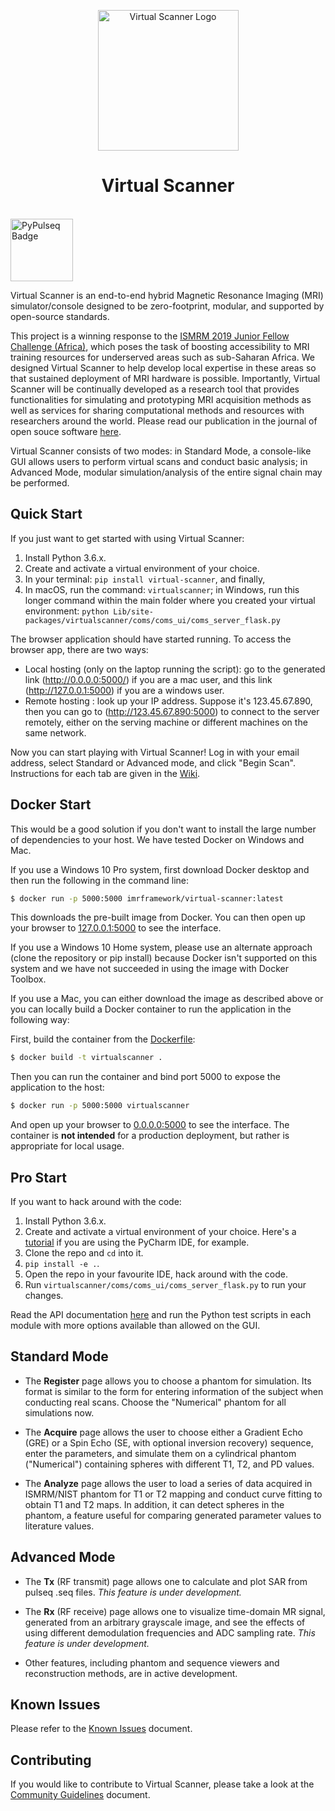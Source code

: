 <p align="center"> <a>
<img title="Virtual Scanner Logo" src="https://github.com/imr-framework/imr-framework.github.io/blob/master/img/portfolio/virtual-scanner.png" width="225">
</a></p>
<h1 align="center"> Virtual Scanner </h1> <br>

<img title="PyPulseq Badge" src="https://img.shields.io/badge/made%20using-pypulseq-brightgreen" width="100">


Virtual Scanner is an end-to-end hybrid Magnetic Resonance Imaging (MRI) simulator/console designed to be zero-footprint, modular, and supported by open-source standards.

This project is a winning response to the [ISMRM 2019 Junior Fellow Challenge (Africa)](https://www.ismrm.org/2019-junior-fellow-challenge/africa/), which poses the task of boosting accessibility to MRI training resources for underserved areas such as sub-Saharan Africa. We designed Virtual Scanner to help develop local expertise in these areas so that sustained deployment of MRI hardware is possible. Importantly, Virtual Scanner will be continually developed as a research tool that provides functionalities for simulating and prototyping MRI acquisition methods as well as services for sharing computational methods and resources with researchers around the world. Please read our publication in the journal of open souce software [here](https://joss.theoj.org/papers/10.21105/joss.01637).

Virtual Scanner consists of two modes: in Standard Mode, a console-like GUI allows users to perform virtual scans and conduct basic analysis; in Advanced Mode, modular simulation/analysis of the entire signal chain may be performed.  

## Quick Start
If you just want to get started with using Virtual Scanner:
1. Install Python 3.6.x.
2. Create and activate a virtual environment of your choice.
3. In your terminal: `pip install virtual-scanner`, and finally,
4. In macOS, run the command:  `virtualscanner`; in Windows, run this longer command within the main folder where you created your virtual environment: `python Lib/site-packages/virtualscanner/coms/coms_ui/coms_server_flask.py`

The browser application should have started running. To access the browser app, there are two ways:
* Local hosting (only on the laptop running the script): go to the generated link (http://0.0.0.0:5000/) if you are a mac user, and this link (http://127.0.0.1:5000) if you are a windows user.  
* Remote hosting : look up your IP address. Suppose it's 123.45.67.890, then you can go to (http://123.45.67.890:5000) to connect to the server remotely, either on the serving machine or different machines on the same network.

Now you can start playing with Virtual Scanner! Log in with your email address, select Standard or Advanced mode, and click "Begin Scan". Instructions for each tab are given in the [Wiki](https://github.com/imr-framework/virtual-scanner/wiki).

## Docker Start
This would be a good solution if you don't want to install the large number of dependencies to your host. We have tested Docker on Windows and Mac.

If you use a Windows 10 Pro system, first download Docker desktop and then run the following in the command line:

```bash
$ docker run -p 5000:5000 imrframework/virtual-scanner:latest
```

This downloads the pre-built image from Docker. You can then open up your browser to [127.0.0.1:5000](127.0.0.1:5000) to see the interface. 

If you use a Windows 10 Home system, please use an alternate approach (clone the repository or pip install) because Docker isn't supported on this system and we have not succeeded in using the image with Docker Toolbox. 

If you use a Mac, you can either download the image as described above or you can locally build a Docker container to run the application in the following way:

First, build the container from the [Dockerfile](Dockerfile):

```bash
$ docker build -t virtualscanner .
```

Then you can run the container and bind port 5000 to expose the application to the host:

```bash
$ docker run -p 5000:5000 virtualscanner
```

And open up your browser to [0.0.0.0:5000](0.0.0.0:5000) to see the interface.
The container is **not intended** for a production deployment, but rather is appropriate for local usage.


## Pro Start
If you want to hack around with the code:
1. Install Python 3.6.x.
2. Create and activate a virtual environment of your choice. Here's a [tutorial][pycharm-venv] if you are using the 
PyCharm IDE, for example.
3. Clone the repo and `cd` into it.
4. `pip install -e .`.
5. Open the repo in your favourite IDE, hack around with the code.
6. Run `virtualscanner/coms/coms_ui/coms_server_flask.py` to run your changes.

Read the API documentation [here](https://imr-framework.github.io/virtual-scanner/) and run the Python test scripts in each module with more options available than allowed on the GUI.

## Standard Mode
* The **Register** page allows you to choose a phantom for simulation. Its format is similar to the form for entering information of the subject when conducting real scans. Choose the "Numerical" phantom for all simulations now.

* The **Acquire** page allows the user to choose either a Gradient Echo (GRE) or a Spin Echo (SE, with optional inversion recovery) sequence, enter the parameters, and simulate them on a cylindrical phantom ("Numerical") containing spheres with different T1, T2, and PD values.

* The **Analyze** page allows the user to load a series of data acquired in ISMRM/NIST phantom for T1 or T2 mapping and conduct curve fitting to obtain T1 and T2 maps. In addition, it can detect spheres in the phantom, a feature useful for comparing generated parameter values to literature values.

## Advanced Mode
* The **Tx** (RF transmit) page allows one to calculate and plot SAR from pulseq .seq files. *This feature is under development.*

* The **Rx** (RF receive) page allows one to visualize time-domain MR signal, generated from an arbitrary grayscale image, and see the effects of using different demodulation frequencies and ADC sampling rate. *This feature is under development.*

* Other features, including phantom and sequence viewers and reconstruction methods, are in active development.

## Known Issues
Please refer to the [Known Issues](https://github.com/imr-framework/virtual-scanner/blob/master/KNOWN_ISSUES.md) document.

## Contributing
If you would like to contribute to Virtual Scanner, please take a look at the [Community Guidelines](https://github.com/imr-framework/virtual-scanner/blob/master/CONTRIBUTING.md) document.

[pycharm-venv]: https://www.jetbrains.com/help/pycharm/creating-virtual-environment.html
